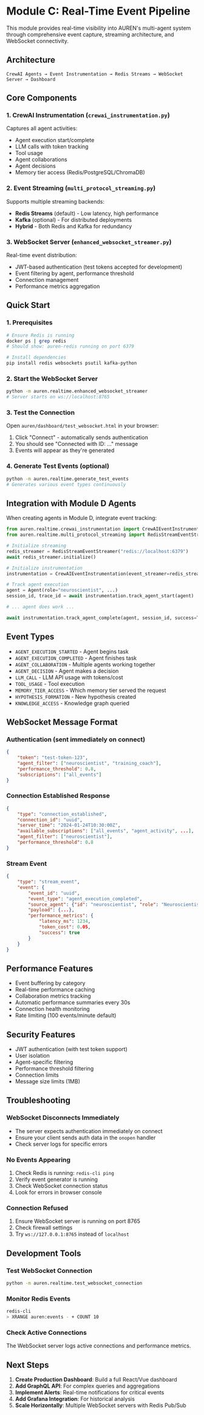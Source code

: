 # Module C: Real-Time Event Pipeline

This module provides real-time visibility into AUREN's multi-agent system through comprehensive event capture, streaming architecture, and WebSocket connectivity.

## Architecture

```
CrewAI Agents → Event Instrumentation → Redis Streams → WebSocket Server → Dashboard
```

## Core Components

### 1. CrewAI Instrumentation (`crewai_instrumentation.py`)
Captures all agent activities:
- Agent execution start/complete
- LLM calls with token tracking
- Tool usage
- Agent collaborations
- Agent decisions
- Memory tier access (Redis/PostgreSQL/ChromaDB)

### 2. Event Streaming (`multi_protocol_streaming.py`)
Supports multiple streaming backends:
- **Redis Streams** (default) - Low latency, high performance
- **Kafka** (optional) - For distributed deployments
- **Hybrid** - Both Redis and Kafka for redundancy

### 3. WebSocket Server (`enhanced_websocket_streamer.py`)
Real-time event distribution:
- JWT-based authentication (test tokens accepted for development)
- Event filtering by agent, performance threshold
- Connection management
- Performance metrics aggregation

## Quick Start

### 1. Prerequisites
```bash
# Ensure Redis is running
docker ps | grep redis
# Should show: auren-redis running on port 6379

# Install dependencies
pip install redis websockets psutil kafka-python
```

### 2. Start the WebSocket Server
```bash
python -m auren.realtime.enhanced_websocket_streamer
# Server starts on ws://localhost:8765
```

### 3. Test the Connection
Open `auren/dashboard/test_websocket.html` in your browser:
1. Click "Connect" - automatically sends authentication
2. You should see "Connected with ID: ..." message
3. Events will appear as they're generated

### 4. Generate Test Events (optional)
```bash
python -m auren.realtime.generate_test_events
# Generates various event types continuously
```

## Integration with Module D Agents

When creating agents in Module D, integrate event tracking:

```python
from auren.realtime.crewai_instrumentation import CrewAIEventInstrumentation
from auren.realtime.multi_protocol_streaming import RedisStreamEventStreamer

# Initialize streaming
redis_streamer = RedisStreamEventStreamer("redis://localhost:6379")
await redis_streamer.initialize()

# Initialize instrumentation
instrumentation = CrewAIEventInstrumentation(event_streamer=redis_streamer)

# Track agent execution
agent = Agent(role="neuroscientist", ...)
session_id, trace_id = await instrumentation.track_agent_start(agent)

# ... agent does work ...

await instrumentation.track_agent_complete(agent, session_id, success=True)
```

## Event Types

- `AGENT_EXECUTION_STARTED` - Agent begins task
- `AGENT_EXECUTION_COMPLETED` - Agent finishes task
- `AGENT_COLLABORATION` - Multiple agents working together
- `AGENT_DECISION` - Agent makes a decision
- `LLM_CALL` - LLM API usage with tokens/cost
- `TOOL_USAGE` - Tool execution
- `MEMORY_TIER_ACCESS` - Which memory tier served the request
- `HYPOTHESIS_FORMATION` - New hypothesis created
- `KNOWLEDGE_ACCESS` - Knowledge graph queried

## WebSocket Message Format

### Authentication (sent immediately on connect)
```json
{
    "token": "test-token-123",
    "agent_filter": ["neuroscientist", "training_coach"],
    "performance_threshold": 0.8,
    "subscriptions": ["all_events"]
}
```

### Connection Established Response
```json
{
    "type": "connection_established",
    "connection_id": "uuid",
    "server_time": "2024-01-24T10:30:00Z",
    "available_subscriptions": ["all_events", "agent_activity", ...],
    "agent_filter": ["neuroscientist"],
    "performance_threshold": 0.8
}
```

### Stream Event
```json
{
    "type": "stream_event",
    "event": {
        "event_id": "uuid",
        "event_type": "agent_execution_completed",
        "source_agent": {"id": "neuroscientist", "role": "Neuroscientist"},
        "payload": {...},
        "performance_metrics": {
            "latency_ms": 1234,
            "token_cost": 0.05,
            "success": true
        }
    }
}
```

## Performance Features

- Event buffering by category
- Real-time performance caching
- Collaboration metrics tracking
- Automatic performance summaries every 30s
- Connection health monitoring
- Rate limiting (100 events/minute default)

## Security Features

- JWT authentication (with test token support)
- User isolation
- Agent-specific filtering
- Performance threshold filtering
- Connection limits
- Message size limits (1MB)

## Troubleshooting

### WebSocket Disconnects Immediately
- The server expects authentication immediately on connect
- Ensure your client sends auth data in the `onopen` handler
- Check server logs for specific errors

### No Events Appearing
1. Check Redis is running: `redis-cli ping`
2. Verify event generator is running
3. Check WebSocket connection status
4. Look for errors in browser console

### Connection Refused
1. Ensure WebSocket server is running on port 8765
2. Check firewall settings
3. Try `ws://127.0.0.1:8765` instead of `localhost`

## Development Tools

### Test WebSocket Connection
```bash
python -m auren.realtime.test_websocket_connection
```

### Monitor Redis Events
```bash
redis-cli
> XRANGE auren:events - + COUNT 10
```

### Check Active Connections
The WebSocket server logs active connections and performance metrics.

## Next Steps

1. **Create Production Dashboard**: Build a full React/Vue dashboard
2. **Add GraphQL API**: For complex queries and aggregations  
3. **Implement Alerts**: Real-time notifications for critical events
4. **Add Grafana Integration**: For historical analysis
5. **Scale Horizontally**: Multiple WebSocket servers with Redis Pub/Sub 